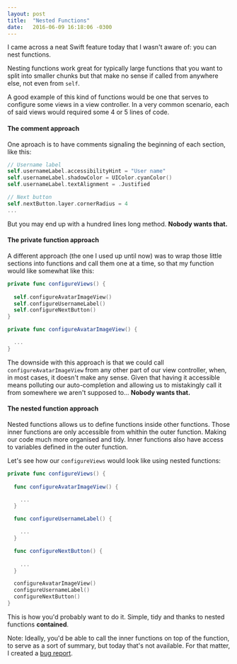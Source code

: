 ```yaml
---
layout: post
title:  "Nested Functions"
date:   2016-06-09 16:18:06 -0300
---
```


I came across a neat Swift feature today that I wasn't aware of: you can nest functions.

Nesting functions work great for typically large functions that you want to split into smaller chunks but that make no sense if called from anywhere else, not even from `self`.

A good example of this kind of functions would be one that serves to configure some views in a view controller. In a very common scenario, each of said views would required some 4 or 5 lines of code.

#### The comment approach
One aproach is to have comments signaling the beginning of each section, like this:

```swift
// Username label
self.usernameLabel.accessibilityHint = "User name"
self.usernameLabel.shadowColor = UIColor.cyanColor()
self.usernameLabel.textAlignment = .Justified

// Next button
self.nextButton.layer.cornerRadius = 4
...
```

But you may end up with a hundred lines long method. **Nobody wants that.**

#### The private function approach
A different approach (the one I used up until now) was to wrap those little sections into functions and call them one at a time, so that my function would like somewhat like this:

```swift
private func configureViews() {
    
  self.configureAvatarImageView()
  self.configureUsernameLabel()
  self.configureNextButton()
}

private func configureAvatarImageView() {

  ...
}
```

The downside with this approach is that we could call `configureAvatarImageView` from any other part of our view controller, when, in most cases, it doesn't make any sense. Given that having it accessible means polluting our auto-completion and allowing us to mistakingly call it from somewhere we aren't supposed to... **Nobody wants that.**

#### The nested function approach

Nested functions allows us to define functions inside other functions. Those inner functions are only accessible from whithin the outer function. Making our code much more organised and tidy. Inner functions also have access to variables defined in the outer function.

Let's see how our `configureViews` would look like using nested functions:

```swift
private func configureViews() {
	
  func configureAvatarImageView() {

    ...
  }

  func configureUsernameLabel() {

    ...
  }

  func configureNextButton() {
  
    ...
  }

  configureAvatarImageView()
  configureUsernameLabel()
  configureNextButton()
}
```

This is how you'd probably want to do it. Simple, tidy and thanks to nested functions **contained**.

  Note: Ideally, you'd be able to call the inner functions on top of the function, to serve as a sort of summary, but today that's not available. For that matter, I created a [bug report](https://bugs.swift.org/browse/SR-1721).
